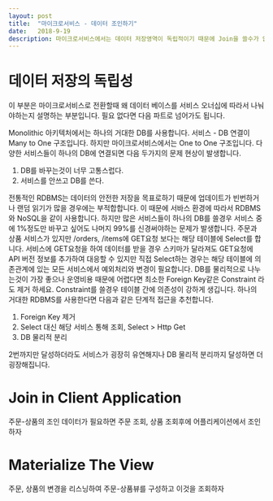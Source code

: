 ```yaml
---
layout: post
title:  "마이크로서비스 - 데이터 조인하기"
date:   2018-9-19
description: 마이크로서비스에서는 데이터 저장영역이 독립적이기 때문에 Join을 쓸수가 없습니다. 이를 해결하기 위한 방법이 두 가지 있습니다.
---
```

# 데이터 저장의 독립성
이 부분은 마이크로서비스로 전환할때 왜 데이터 베이스를 서비스 오너십에 따라서 나눠야하는지 설명하는 부분입니다. 필요 없다면 다음 파트로 넘어가도 됩니다.

Monolithic 아키텍처에서는 하나의 거대한 DB를 사용합니다. 서비스 - DB 연결이 Many to One 구조입니다. 하지만 마이크로서비스에서는 One to One 구조입니다. 다양한 서비스들이 하나의 DB에 연결되면 다음 두가지의 문제 현상이 발생합니다.

1. DB를 바꾸는것이 너무 고통스럽다.
2. 서비스를 안쓰고 DB를 쓴다.

전통적인 RDBMS는 데이터의 안전한 저장을 목표로하기 때문에 업데이트가 빈번하거나 랜덤 읽기가 많을 경우에는 부적합합니다. 이 때문에 서바스 환경에 따라서 RDBMS와 NoSQL을 같이 사용합니다. 하지만 많은 서비스들이 하나의 DB를 쓸경우 서비스 중에 1%정도만 바꾸고 싶어도 나머지 99%를 신경써야하는 문제가 발생합니다. 주문과 상품 서비스가 있지만 /orders, /items에 GET요청 보다는 해당 테이블에 Select를 합니다. 서비스에 GET요청을 하여 데이터를 받을 경우 스키마가 달라져도 GET요청에 API 버전 정보를 추가하여 대응할 수 있지만 직접 Select하는 경우는 해당 테이블에 의존관계에 있는 모든 서비스에서 예외처리와 변경이 필요합니다. DB를 물리적으로 나누는것이 가장 좋으나 운영비용 때문에 어렵다면 최소한 Foreign Key같은 Constraint 라도 제거 하세요. Constraint를 쓸경우 테이블 간에 의존성이 강하게 생깁니다. 하나의 거대한 RDBMS를 사용한다면 다음과 같은 단계적 접근을 추천합니다.

1. Foreign Key 제거
2. Select 대신 해당 서비스 통해 조회, Select > Http Get
3. DB 물리적 분리

2번까지만 달성하더라도 서비스가 굉장히 유연해지나 DB 물리적 분리까지 달성하면 더 굉장해집니다.

# Join in Client Application
주문-상품의 조인 데이터가 필요하면 주문 조회, 상품 조회후에 어플리케이션에서 조인하자

# Materialize The View
주문, 상품의 변경을 리스닝하여 주문-상품뷰를 구성하고 이것을 조회하자
